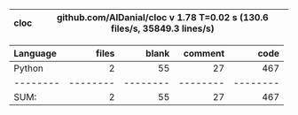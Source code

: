 cloc|github.com/AlDanial/cloc v 1.78  T=0.02 s (130.6 files/s, 35849.3 lines/s)
--- | ---

Language|files|blank|comment|code
:-------|-------:|-------:|-------:|-------:
Python|2|55|27|467
--------|--------|--------|--------|--------
SUM:|2|55|27|467
